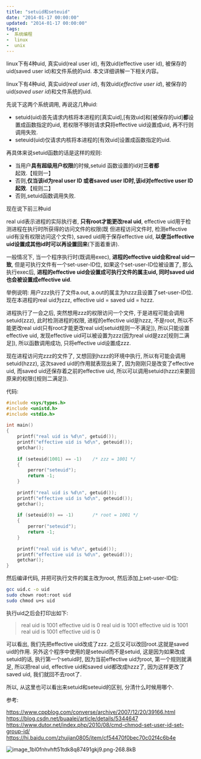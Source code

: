 ```yaml
---
title: "setuid和seteuid"
date: "2014-01-17 00:00:00"
updated: "2014-01-17 00:00:00"
tags:
-  系统编程
-  linux
-  unix
---
```



linux下有4种uid, 真实uid(real user id), 有效uid(effective user id), 被保存的uid(saved user id)和文件系统的uid. 本文详细讲解一下相关内容。

[](/notename/ "archive 20140117")

linux下有4种uid, 真实uid(*real user id*), 有效uid(*effective user id*), 被保存的uid(*saved user id*)和文件系统的uid.

先说下这两个系统调用, 再说这几种uid:

- setuid(uid)首先请求内核将本进程的[真实uid],[有效uid]和[被保存的uid]**都**设置成函数指定的uid, 若权限不够则请求**只**将effective uid设置成uid, 再不行则调用失败.
- seteuid(uid)仅请求内核将本进程的[有效uid]设置成函数指定的uid.

再具体来说setuid函数的话是这样的规则:

- 当用户**具有超级用户权限**的时候,setuid 函数设置的id对**三者都**起效.【规则一】
- 否则,**仅当该id为real user ID 或者saved user ID时,该id对effective user ID起效**.【规则二】
- 否则,setuid函数调用失败.

现在说下前三种uid

real uid表示进程的实际执行者, **只有root才能更改real uid**, effective uid用于检测进程在执行时所获得的访问文件的权限(既 但进程访问文件时, 检测effective uid有没有权限访问这个文件), saved uid用于保存effective uid, **以便当effective uid设置成其他id时可以再设置回来**(下面着重讲).

一般情况下, 当一个程序执行时(既调用exec), **进程的effective uid会和real uid一致**, 但是可执行文件有一个set-user-ID位, 如果这个set-user-ID位被设置了, 那么执行exec后, **进程的effective uid会设置成可执行文件的属主uid, 同时saved uid也会被设置成effective uid**.

举例说明: 用户zzz执行了文件a.out, a.out的属主为hzzz且设置了set-user-ID位. 现在本进程的real uid为zzz, effective uid = saved uid = hzzz.

进程执行了一会之后, 突然想用zzz的权限访问一个文件, 于是进程可能会调用setuid(zzz), 此时检测进程的权限, 进程的effective uid是hzzz, 不是root, 所以不能更改real uid(只有root才能更改real uid[setuid规则一不满足]), 所以只能设置effective uid, 发现effective uid可以被设置为zzz(因为real uid是zzz[规则二满足]), 所以函数调用成功, 只将effective uid设置成zzz.

现在进程访问完zzz的文件了, 又想回到hzzz的环境中执行, 所以有可能会调用setuid(hzzz), 这次saved uid的作用就表现出来了, 因为刚刚只是改变了effective uid, 而saved uid还保存着之前的effective uid, 所以可以调用setuid(hzzz)来要回原来的权限([规则二满足]).

代码:

```c
#include <sys/types.h>
#include <unistd.h>
#include <stdio.h>
 
int main()
{
	printf("real uid is %d\n", getuid());
	printf("effective uid is %d\n", geteuid());
	getchar();
 
	if (seteuid(1001) == -1)	/* zzz = 1001 */
	{
		perror("seteuid");
		return -1;
	}
 
	printf("real uid is %d\n", getuid());
	printf("effective uid is %d\n", geteuid());
	getchar();
 
	if (seteuid(0) == -1)		/* root = 1001 */
	{
		perror("seteuid");
		return -1;
	}
 
	printf("real uid is %d\n", getuid());
	printf("effective uid is %d\n", geteuid());
	getchar();
}
```

然后编译代码, 并把可执行文件的属主改为root, 然后添加上set-user-ID位:

```bash
gcc uid.c -o uid
sudo chown root:root uid
sudo chmod u+s uid
```

执行uid之后会打印出如下:

> real uid is 1001
> effective uid is 0
> real uid is 1001
> effective uid is 1001
> real uid is 1001
> effective uid is 0

可以看出, 我们先把effective uid改成了zzz. 之后又可以改回root.这就是saved uid的作用.
另外这个程序中使用的是seteuid而不是setuid, 这是因为如果改成setuid的话, 执行第一个setuid时, 因为当前effective uid为root, 第一个规则就满足, 所以把real uid, effective uid和saved uid都改成hzzz了, 因为这样更改了saved uid, 我们就回不去root了.

所以, 从这里也可以看出来setuid和seteuid的区别, 分清什么时候用哪个.

参考:

https://www.cppblog.com/converse/archive/2007/12/20/39166.html
https://blog.csdn.net/buaalei/article/details/5344647
https://www.dutor.net/index.php/2010/08/cmd-chmod-set-user-id-set-group-id/
https://hi.baidu.com/zhujian0805/item/cf54470f0bec70c02f4c6b4e

![image_1bl0fnhvhft51tdk8q87491gkj9.png-268.8kB][1]

  [1]: http://static.zybuluo.com/zwh8800/z5vfopj00g0q8qt6dcme95yx/image_1bl0fnhvhft51tdk8q87491gkj9.png
  
  
